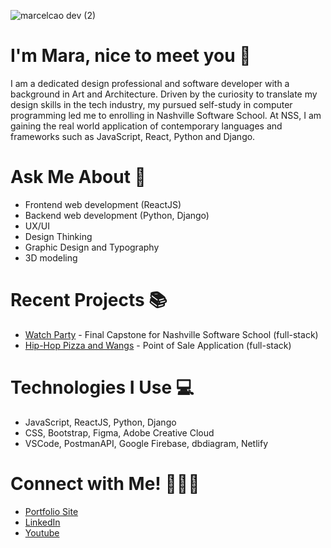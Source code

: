 ![marcelcao dev (2)](https://github.com/marcelcao/marcelcao/assets/123406421/221b20ef-e6ad-4fc2-a30f-849c8a8ed177)

# I'm Mara, nice to meet you 👋

I am a dedicated design professional and software developer with a background in Art and Architecture. Driven by the curiosity to translate my design skills in the tech industry, my pursued self-study in computer programming led me to enrolling in Nashville Software School. At NSS, I am gaining the real world application of contemporary languages and frameworks such as JavaScript, React, Python and Django. 

# Ask Me About 💬 
- Frontend web development (ReactJS)
- Backend web development (Python, Django)
- UX/UI 
- Design Thinking
- Graphic Design and Typography
- 3D modeling

# Recent Projects 📚
- [Watch Party](https://github.com/marcelcao/watchparty-client) - Final Capstone for Nashville Software School (full-stack)
- [Hip-Hop Pizza and Wangs](https://github.com/marcelcao/bangazon-pizza-client) - Point of Sale Application (full-stack)


# Technologies I Use 💻
- JavaScript, ReactJS, Python, Django
- CSS, Bootstrap, Figma, Adobe Creative Cloud
- VSCode, PostmanAPI, Google Firebase, dbdiagram, Netlify

# Connect with Me! 🙋🏻‍♀️
- [Portfolio Site](https://marcelcao.dev)
- [LinkedIn](https://linkedin.com/in/mara-caoile)
- [Youtube](https://www.youtube.com/@marcelcao_art)
